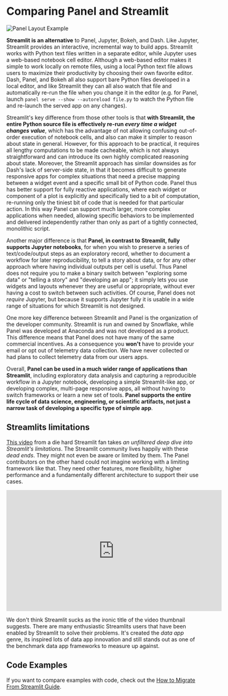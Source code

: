 # Comparing Panel and Streamlit

![Panel Layout Example](https://user-images.githubusercontent.com/42288570/243362603-45ba78a4-d67b-43bc-b3c2-386105fe6ed8.png)

**Streamlit is an alternative** to Panel, Jupyter, Bokeh, and Dash. Like Jupyter, Streamlit provides an interactive, incremental way to build apps. Streamlit works with Python text files written in a separate editor, while Jupyter uses a web-based notebook cell editor. Although a web-based editor makes it simple to work locally on remote files, using a local Python text file allows users to maximize their productivity by choosing their own favorite editor. Dash, Panel, and Bokeh all also support bare Python files developed in a local editor, and like Streamlit they can all also watch that file and automatically re-run the file when you change it in the editor (e.g. for Panel, launch ``panel serve --show --autoreload file.py`` to watch the Python file and re-launch the served app on any changes).

Streamlit's key difference from those other tools is that **with Streamlit, the entire Python source file is effectively re-run *every time a widget changes value***, which has the advantage of not allowing confusing out-of-order execution of notebook cells, and also can make it simpler to reason about state in general. However, for this approach to be practical, it requires all lengthy computations to be made cacheable, which is not always straightforward and can introduce its own highly complicated reasoning about state. Moreover, the Streamlit approach has similar downsides as for Dash's lack of server-side state, in that it becomes difficult to generate responsive apps for complex situations that need a precise mapping between a widget event and a specific small bit of Python code. Panel thus has better support for fully reactive applications, where each widget or component of a plot is explicitly and specifically tied to a bit of computation, re-running only the tiniest bit of code that is needed for that particular action. In this way Panel can support much larger, more complex applications when needed, allowing specific behaviors to be implemented and delivered independently rather than only as part of a tightly connected, monolithic script.

Another major difference is that **Panel, in contrast to Streamlit, fully supports Jupyter notebooks**, for when you wish to preserve a series of text/code/output steps as an exploratory record, whether to document a workflow for later reproducibility, to tell a story about data, or for any other approach where having individual outputs per cell is useful. Thus Panel does not require you to make a binary switch between "exploring some data" or "telling a story" and "developing an app"; it simply lets you use widgets and layouts whenever they are useful or appropriate, without ever having a cost to switch between such activities. Of course, Panel does not *require* Jupyter, but because it supports Jupyter fully it is usable in a wide range of situations for which Streamlit is not designed.

One more key difference between Streamlit and Panel is the organization of the developer community. Streamlit is run and owned by Snowflake, while Panel was developed at Anaconda and was not developed as a product. This difference means that Panel does not have many of the same commercial incentives. As a consequence you **won't** have to provide your email or opt out of telemetry data collection. We have never collected or had plans to collect telemetry data from our users apps.

Overall, **Panel can be used in a much wider range of applications than Streamlit**, including exploratory data analysis and capturing a reproducible workflow in a Jupyter notebook, developing a simple Streamlit-like app, or developing complex, multi-page responsive apps, all without having to switch frameworks or learn a new set of tools. **Panel supports the entire life cycle of data science, engineering, or scientific artifacts, not just a narrow task of developing a specific type of simple app**.

## Streamlits limitations

[This video](https://youtu.be/QiiwEAz6BVY) from a die hard Streamlit fan takes *an unfiltered deep dive into Streamlit's limitations*. The Streamlit community lives happily with these *dead ends*. They
might not even be aware or limited by them. The Panel contributors on the other hand could not
imagine working with a limiting framework like that. They need other features, more flexibility,
higher performance and a fundamentally different architecture to support their use cases.

<iframe width="560" height="315" src="https://www.youtube.com/embed/QiiwEAz6BVY" title="YouTube video player" frameborder="0" allow="accelerometer; autoplay; clipboard-write; encrypted-media; gyroscope; picture-in-picture; web-share" allowfullscreen></iframe>

We don't think Streamlit sucks as the ironic title of the video thumbnail suggests. There are many enthusiastic Streamlits users that have been enabled by Streamlit to solve their problems. It's created the *data app* genre, its inspired lots of data app innovation and still stands out as one of the benchmark data app frameworks to measure up against.

## Code Examples

If you want to compare examples with code, check out the [How to Migrate From Streamlit Guide](../../how_to/migrate/from_streamlit).
